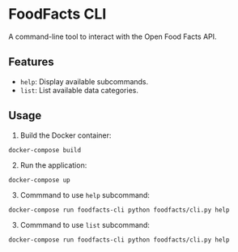 # FoodFacts CLI
A command-line tool to interact with the Open Food Facts API.

## Features
- `help`: Display available subcommands.
- `list`: List available data categories.


## Usage
1. Build the Docker container: 
```console
docker-compose build
```
2. Run the application: 
```console
docker-compose up
```
3. Commmand to use `help` subcommand:
```console
docker-compose run foodfacts-cli python foodfacts/cli.py help
```
3. Commmand to use `list` subcommand:
```console
docker-compose run foodfacts-cli python foodfacts/cli.py help
```